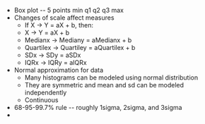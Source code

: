 * Box plot -- 5 points min q1 q2 q3 max
* Changes of scale affect measures
  * If X -> Y = aX + b, then:
  * X -> Y = aX + b
  * Medianx -> Mediany = aMedianx + b
  * Quartilex -> Quartiley = aQuartilex + b
  * SDx -> SDy = aSDx
  * IQRx -> IQRy = aIQRx
* Normal approximation for data
  * Many histograms can be modeled using normal distribution
  * They are symmetric and mean and sd can be modeled independently
  * Continuous
* 68-95-99.7% rule -- roughly 1sigma, 2sigma, and 3sigma
*

